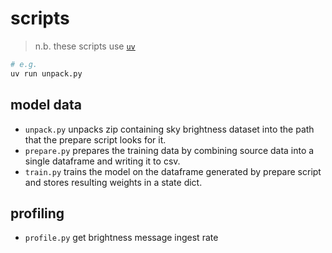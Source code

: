 # scripts

> n.b. these scripts use [`uv`](https://docs.astral.sh/uv/guides/scripts/#declaring-script-dependencies)

```sh
# e.g.
uv run unpack.py
```

## model data

- `unpack.py` unpacks zip containing sky brightness dataset into the path that the prepare script looks for it.
- `prepare.py` prepares the training data by combining source data into a single dataframe and writing it to csv.
- `train.py` trains the model on the dataframe generated by prepare script and stores resulting weights in a state dict.

## profiling

- `profile.py` get brightness message ingest rate
